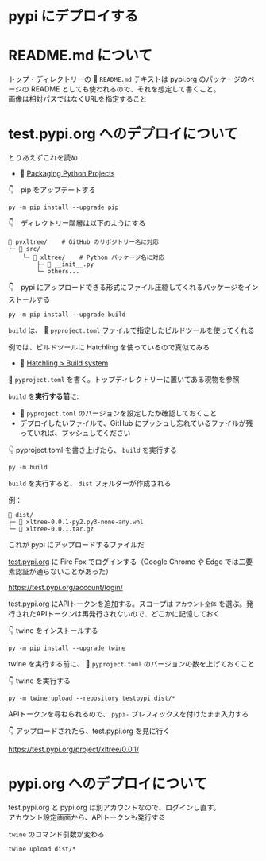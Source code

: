 # pypi にデプロイする

# README.md について

トップ・ディレクトリーの 📄 `README.md` テキストは pypi.org のパッケージのページの README としても使われるので、それを想定して書くこと。  
画像は相対パスではなくURLを指定すること  

# test.pypi.org へのデプロイについて

とりあえずこれを読め  

* 📖 [Packaging Python Projects](https://packaging.python.org/en/latest/tutorials/packaging-projects/)

👇　pip をアップデートする  

```shell
py -m pip install --upgrade pip
```

👇　ディレクトリー階層は以下のようにする  

```plaintext
📁 pyxltree/    # GitHub のリポジトリー名に対応
└─ 📄 src/
    └─ 📄 xltree/    # Python パッケージ名に対応
        ├─ 📄 __init__.py
        └─ others...
```

👇　pypi にアップロードできる形式にファイル圧縮してくれるパッケージをインストールする  

```shell
py -m pip install --upgrade build
```

`build` は、 📄 `pyproject.toml` ファイルで指定したビルドツールを使ってくれる  

例では、ビルドツールに Hatchling を使っているので真似てみる  

* 📖 [Hatchling > Build system](https://hatch.pypa.io/latest/config/build/#build-system)

📄 `pyproject.toml` を書く。トップディレクトリーに置いてある現物を参照  

`build` を**実行する前**に:  

* 📄 `pyproject.toml` のバージョンを設定したか確認しておくこと
* デプロイしたいファイルで、GitHub にプッシュし忘れているファイルが残っていれば、プッシュしてください

👇 pyproject.toml を書き上げたら、 `build` を実行する  

```shell
py -m build
```

`build` を実行すると、 `dist` フォルダーが作成される  

例：  

```plaintext
📁 dist/
├─ 📄 xltree-0.0.1-py2.py3-none-any.whl
└─ 📄 xltree-0.0.1.tar.gz
```

これが pypi にアップロードするファイルだ  

[test.pypi.org](https://test.pypi.org/) に Fire Fox でログインする（Google Chrome や Edge では二要素認証が通らないことがあった）  

https://test.pypi.org/account/login/

test.pypi.org にAPIトークンを追加する。スコープは `アカウント全体` を選ぶ。発行されたAPIトークンは再発行されないので、どこかに記憶しておく  

👇 twine をインストールする

```shell
py -m pip install --upgrade twine
```

twine を実行する前に、 📄 `pyproject.toml` のバージョンの数を上げておくこと  

👇 twine を実行する  

```shell
py -m twine upload --repository testpypi dist/*
```

APIトークンを尋ねられるので、 `pypi-` プレフィックスを付けたまま入力する  

👇 アップロードされたら、test.pypi.org を見に行く  

https://test.pypi.org/project/xltree/0.0.1/  

# pypi.org へのデプロイについて

test.pypi.org と pypi.org は別アカウントなので、ログインし直す。  
アカウント設定画面から、APIトークンも発行する  

`twine` のコマンド引数が変わる  

```shell
twine upload dist/*
```
